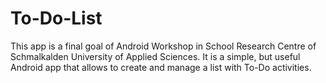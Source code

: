 # To-Do-List
This app is a final goal of Android Workshop in School Research Centre of Schmalkalden University of Applied Sciences. It is a simple, but useful Android app that allows to create and manage a list with To-Do activities.
